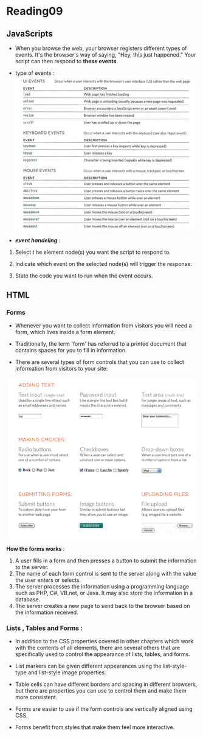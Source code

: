 # Reading09

## JavaScripts 

* When you browse the web, your browser registers different
types of events. It's the browser's way of saying, "Hey, this
just happened." Your script can then respond to **these events**. 

* type of events :
![screenshot28](https://raw.githubusercontent.com/BayanAbualhaj/reading-notes201/main/pics/Screenshot%20(28).png)

* ***event handeling*** :
1. Select t he element node(s) you want the script to respond to.

2. Indicate which event on the selected node(s) will trigger the response.
3.  State the code you want to run when the event occurs. 

## HTML

### Forms
* Whenever you want to collect information from
visitors you will need a form, which lives inside a
form element.

* Traditionally, the term 'form' has referred
to a printed document that contains
spaces for you to fill in information.

* There are several types of form controls that
you can use to collect information from visitors
to your site:

![screenshot29](https://raw.githubusercontent.com/BayanAbualhaj/reading-notes201/main/pics/Screenshot%20(29).png)

**How the forms works** :
1. A user fills in a form and then presses a button
to submit the information to the server.
2. The name of each form
control is sent to the
server along with the
value the user enters or
selects.
3. The server processes
the information using a
programming language
such as PHP, C#, VB.net,
or Java. It may also store
the information in a
database.
4. The server creates a new
page to send back to the
browser based on the
information received.



### Lists , Tables and Forms :

* In addition to the CSS properties covered in other
chapters which work with the contents of all elements,
there are several others that are specifically used to
control the appearance of lists, tables, and forms.

* List markers can be given different appearances
using the list-style-type and list-style image
properties.

* Table cells can have different borders and spacing in
different browsers, but there are properties you can
use to control them and make them more consistent.

* Forms are easier to use if the form controls are
vertically aligned using CSS.

* Forms benefit from styles that make them feel more
interactive.




